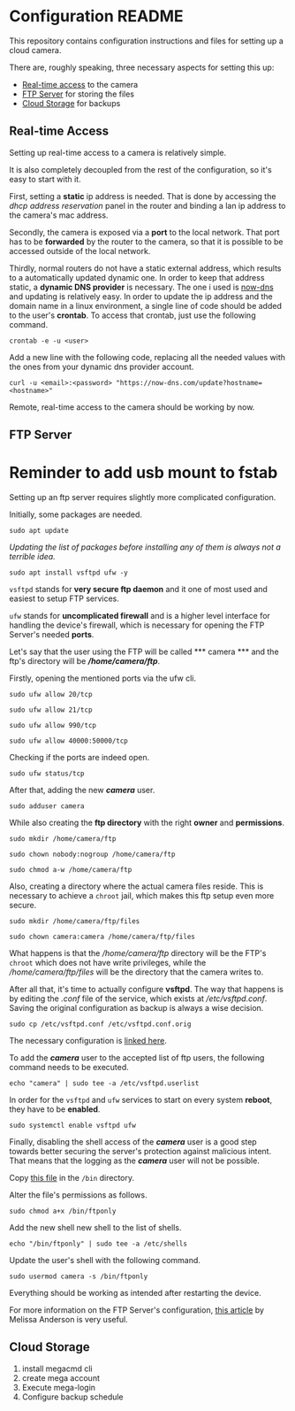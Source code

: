 # Configuration README

This repository contains configuration instructions and files for setting up a cloud camera.

There are, roughly speaking, three necessary aspects for setting this up:

* [Real-time access](#real-time-access) to the camera
* [FTP Server](#ftp-server) for storing the files
* [Cloud Storage](#cloud-storage) for backups


## Real-time Access

Setting up real-time access to a camera is relatively simple.

It is also completely decoupled from the rest of the configuration, so it's easy to start with it.

First, setting a **static** ip address is needed. That is done by accessing the *dhcp address reservation* panel in the router
and binding a lan ip address to the camera's mac address.

Secondly, the camera is exposed via a **port** to the local network. That port has to be **forwarded** by the router to the camera,
so that it is possible to be accessed outside of the local network.

Thirdly, normal routers do not have a static external address, which results to a automatically updated dynamic one.
In order to keep that address static, a **dynamic DNS provider** is necessary. 
The one i used is [now-dns](https://now-dns.com/?p=clients) and updating is relatively easy.
In order to update the ip address and the domain name in a linux environment, a single line of code should be added to the user's **crontab**. To access that crontab, just use the following command.

`crontab -e -u <user>`

Add a new line with the following code, replacing all the needed values with the ones from your dynamic dns provider account.

`curl -u <email>:<password> "https://now-dns.com/update?hostname=<hostname>"`

Remote, real-time access to the camera should be working by now.

## FTP Server

# Reminder to add usb mount to fstab

Setting up an ftp server requires slightly more complicated configuration.

Initially, some packages are needed.

`sudo apt update`

*Updating the list of packages before installing any of them is always not a terrible idea.*

`sudo apt install vsftpd ufw -y`

`vsftpd` stands for **very secure ftp daemon** and it one of most used and easiest to setup FTP services.

`ufw` stands for **uncomplicated firewall** and is a higher level interface for handling the device's firewall, 
which is necessary for opening the FTP Server's needed **ports**.

Let's say that the user using the FTP will be called *** camera *** and the ftp's directory will be ***/home/camera/ftp***.

Firstly, opening the mentioned ports via the ufw cli.

`sudo ufw allow 20/tcp`

`sudo ufw allow 21/tcp`

`sudo ufw allow 990/tcp`

`sudo ufw allow 40000:50000/tcp`

Checking if the ports are indeed open.

`sudo ufw status/tcp`

After that, adding the new ***camera*** user.

`sudo adduser camera`

While also creating the **ftp directory** with the right **owner** and **permissions**.

`sudo mkdir /home/camera/ftp`

`sudo chown nobody:nogroup /home/camera/ftp`

`sudo chmod a-w /home/camera/ftp`


Also, creating a directory where the actual camera files reside.
This is necessary to achieve a `chroot` jail, which makes this ftp setup even more secure.

`sudo mkdir /home/camera/ftp/files`

`sudo chown camera:camera /home/camera/ftp/files`

What happens is that the */home/camera/ftp* directory will be the FTP's `chroot` which does not have write privileges, 
while the */home/camera/ftp/files* will be the directory that the camera writes to.

After all that, it's time to actually configure **vsftpd**. The way that happens is by editing the *.conf* file of the service,
which exists at */etc/vsftpd.conf*. Saving the original configuration as backup is always a wise decision.

`sudo cp /etc/vsftpd.conf /etc/vsftpd.conf.orig`

The necessary configuration is [linked here](#cloud-storage).

To add the ***camera*** user to the accepted list of ftp users, the following command needs to be executed.

`echo "camera" | sudo tee -a /etc/vsftpd.userlist`

In order for the `vsftpd` and `ufw` services to start on every system **reboot**, they have to be **enabled**.

`sudo systemctl enable vsftpd ufw`

Finally, disabling the shell access of the ***camera*** user is a good step towards better securing the server's protection against malicious intent.
That means that the logging as the ***camera*** user will not be possible.

Copy [this file](#somesome) in the `/bin` directory.

Alter the file's permissions as follows.

`sudo chmod a+x /bin/ftponly`

Add the new shell new shell to the list of shells.

`echo "/bin/ftponly" | sudo tee -a /etc/shells`

Update the user's shell with the following command.

`sudo usermod camera -s /bin/ftponly`

Everything should be working as intended after restarting the device.

For more information on the FTP Server's configuration, [this article](https://www.digitalocean.com/community/tutorials/how-to-set-up-vsftpd-for-a-user-s-directory-on-ubuntu-16-04) by Melissa Anderson is very useful.

## Cloud Storage

1. install megacmd cli
2. create mega account
3. Execute mega-login
4. Configure backup schedule
